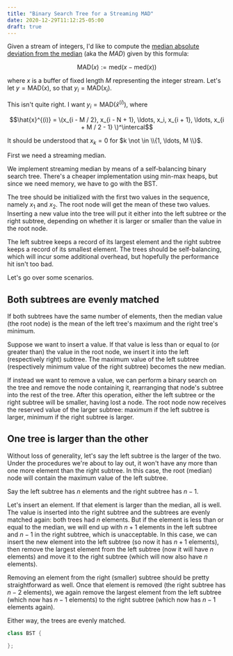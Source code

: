 ```yaml
---
title: "Binary Search Tree for a Streaming MAD"
date: 2020-12-29T11:12:25-05:00
draft: true
---
```


Given a stream of integers, I'd like to compute the [median absolute deviation from the median][MAD] (aka the *MAD*) given by this formula:

$$\text{MAD}(x) := \text{med}(x - \text{med}(x))$$

where $x$ is a buffer of fixed length $M$ representing the integer stream.
Let's let $y = \text{MAD}(x)$, so that $y_i = \text{MAD}(x_i)$.

This isn't quite right. I want 
$y_{i} = \text{MAD}( \hat{x}^{(i)})$, where 

$$\hat{x}^{(i)} = \(x_{i - M / 2}, x_{i - N + 1}, \ldots, x_i, x_{i + 1}, \ldots, x_{i + M / 2 - 1} \)^\intercal$$

It should be understood that $x_k = 0$ for $k \not \in \\{1, \ldots, M \\}$.

First we need a streaming median.

We implement streaming median by means of a self-balancing binary search tree.
There's a cheaper implementation using min-max heaps, but since we need memory, we have to go with the BST.

The tree should be initialized with the first two values in the sequence, namely $x_1$ and $x_2$.
The root node will get the mean of these two values.
Inserting a new value into the tree will put it either into the left subtree or the right subtree, depending on whether it is larger or smaller than the value in the root node.

The left subtree keeps a record of its largest element and the right subtree keeps a record of its smallest element.
The trees should be self-balancing, which will incur some additional overhead, but hopefully the performance hit isn't too bad.

Let's go over some scenarios.

## Both subtrees are evenly matched

If both subtrees have the same number of elements, then the median value (the root node) is the mean of the left tree's maximum and the right tree's minimum.

Suppose we want to insert a value.
If that value is less than or equal to (or greater than) the value in the root node, we insert it into the left (respectively right) subtree.
The maximum value of the left subtree (respectively minimum value of the right subtree) becomes the new median.

If instead we want to remove a value, we can perform a binary search on the tree and remove the node containing it, rearranging that node's subtree into the rest of the tree.
After this operation, either the left subtree or the right subtree will be smaller, having lost a node.
The root node now receives the reserved value of the larger subtree: maximum if the left subtree is larger, minimum if the right subtree is larger.

## One tree is larger than the other

Without loss of generality, let's say the left subtree is the larger of the two.
Under the procedures we're about to lay out, it won't have any more than one more element than the right subtree.
In this case, the root (median) node will contain the maximum value of the left subtree.

Say the left subtree has $n$ elements and the right subtree has $n - 1$.

Let's insert an element.
If that element is larger than the median, all is well.
The value is inserted into the right subtree and the subtrees are evenly matched again: both trees had $n$ elements.
But if the element is less than or equal to the median, we will end up with $n + 1$ elements in the left subtree and $n - 1$ in the right subtree, which is unacceptable.
In this case, we can insert the new element into the left subtree (so now it has $n + 1$ elements), then remove the largest element from the left subtree (now it will have $n$ elements) and move it to the right subtree (which will now also have $n$ elements).

Removing an element from the right (smaller) subtree should be pretty straightforward as well.
Once that element is removed (the right subtree has $n - 2$ elements), we again remove the largest element from the left subtree (which now has $n - 1$ elements) to the right subtree (which now has $n - 1$ elements again).

Either way, the trees are evenly matched.

```cpp
class BST {

};
```

[MAD]: https://en.wikipedia.org/wiki/Median_absolute_deviation